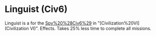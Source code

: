 # Linguist (Civ6)

Linguist is a for the [Spy%20%28Civ6%29](Spy) in "[Civilization%20VI](Civilization VI)".
Effects.
Takes 25% less time to complete all missions.